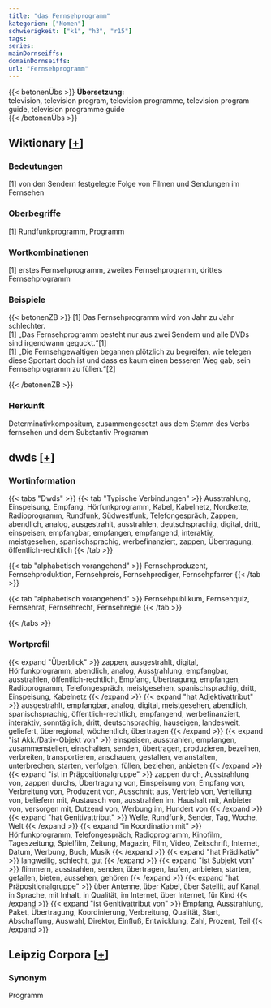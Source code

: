 ```yaml
---
title: "das Fernsehprogramm"
kategorien: ["Nomen"]
schwierigkeit: ["k1", "h3", "r15"]
tags:
series:
mainDornseiffs:
domainDornseiffs:
url: "Fernsehprogramm"
---
```


{{< betonenÜbs >}}
**Übersetzung:**  
television, television  program, television  programme, television  program guide, television  programme guide  
{{< /betonenÜbs >}}

## Wiktionary [[+](https://de.wiktionary.org/wiki/Fernsehprogramm)]

### Bedeutungen
[1] von den Sendern festgelegte Folge von Filmen und Sendungen im Fernsehen  

### Oberbegriffe
[1] Rundfunkprogramm, Programm  

### Wortkombinationen
[1] erstes Fernsehprogramm, zweites Fernsehprogramm, drittes Fernsehprogramm  

### Beispiele
{{< betonenZB >}}
[1] Das Fernsehprogramm wird von Jahr zu Jahr schlechter.  
[1] „Das Fernsehprogramm besteht nur aus zwei Sendern und alle DVDs sind irgendwann geguckt.“[1]  
[1] „Die Fernsehgewaltigen begannen plötzlich zu begreifen, wie telegen diese Sportart doch ist und dass es kaum einen besseren Weg gab, sein Fernsehprogramm zu füllen.“[2]  

{{< /betonenZB >}}
### Herkunft
Determinativkompositum, zusammengesetzt aus dem Stamm des Verbs fernsehen und dem Substantiv Programm  



## dwds [[+](https://www.dwds.de/wb/Fernsehprogramm)]

### Wortinformation
{{< tabs "Dwds" >}}
{{< tab "Typische Verbindungen" >}}
Ausstrahlung, Einspeisung, Empfang, Hörfunkprogramm, Kabel, Kabelnetz, Nordkette, Radioprogramm, Rundfunk, Südwestfunk, Telefongespräch, Zappen, abendlich, analog, ausgestrahlt, ausstrahlen, deutschsprachig, digital, dritt, einspeisen, empfangbar, empfangen, empfangend, interaktiv, meistgesehen, spanischsprachig, werbefinanziert, zappen, Übertragung, öffentlich-rechtlich
{{< /tab >}}

{{< tab "alphabetisch vorangehend" >}}
Fernsehproduzent, Fernsehproduktion, Fernsehpreis, Fernsehprediger, Fernsehpfarrer
{{< /tab >}}

{{< tab "alphabetisch vorangehend" >}}
Fernsehpublikum, Fernsehquiz, Fernsehrat, Fernsehrecht, Fernsehregie
{{< /tab >}}

{{< /tabs >}}

### Wortprofil
{{< expand "Überblick" >}} zappen, ausgestrahlt, digital, Hörfunkprogramm, abendlich, analog, Ausstrahlung, empfangbar, ausstrahlen, öffentlich-rechtlich, Empfang, Übertragung, empfangen, Radioprogramm, Telefongespräch, meistgesehen, spanischsprachig, dritt, Einspeisung, Kabelnetz {{< /expand >}}
{{< expand "hat Adjektivattribut" >}} ausgestrahlt, empfangbar, analog, digital, meistgesehen, abendlich, spanischsprachig, öffentlich-rechtlich, empfangend, werbefinanziert, interaktiv, sonntäglich, dritt, deutschsprachig, hauseigen, landesweit, geliefert, überregional, wöchentlich, übertragen {{< /expand >}}
{{< expand "ist Akk./Dativ-Objekt von" >}} einspeisen, ausstrahlen, empfangen, zusammenstellen, einschalten, senden, übertragen, produzieren, bezeihen, verbreiten, transportieren, anschauen, gestalten, veranstalten, unterbrechen, starten, verfolgen, füllen, beziehen, anbieten {{< /expand >}}
{{< expand "ist in Präpositionalgruppe" >}} zappen durch, Ausstrahlung von, zappen durchs, Übertragung von, Einspeisung von, Empfang von, Verbreitung von, Produzent von, Ausschnitt aus, Vertrieb von, Verteilung von, beliefern mit, Austausch von, ausstrahlen im, Haushalt mit, Anbieter von, versorgen mit, Dutzend von, Werbung im, Hundert von {{< /expand >}}
{{< expand "hat Genitivattribut" >}} Welle, Rundfunk, Sender, Tag, Woche, Welt {{< /expand >}}
{{< expand "in Koordination mit" >}} Hörfunkprogramm, Telefongespräch, Radioprogramm, Kinofilm, Tageszeitung, Spielfilm, Zeitung, Magazin, Film, Video, Zeitschrift, Internet, Datum, Werbung, Buch, Musik {{< /expand >}}
{{< expand "hat Prädikativ" >}} langweilig, schlecht, gut {{< /expand >}}
{{< expand "ist Subjekt von" >}} flimmern, ausstrahlen, senden, übertragen, laufen, anbieten, starten, gefallen, bieten, aussehen, gehören {{< /expand >}}
{{< expand "hat Präpositionalgruppe" >}} über Antenne, über Kabel, über Satellit, auf Kanal, in Sprache, mit Inhalt, in Qualität, im Internet, über Internet, für Kind {{< /expand >}}
{{< expand "ist Genitivattribut von" >}} Empfang, Ausstrahlung, Paket, Übertragung, Koordinierung, Verbreitung, Qualität, Start, Abschaffung, Auswahl, Direktor, Einfluß, Entwicklung, Zahl, Prozent, Teil {{< /expand >}}

## Leipzig Corpora [[+](https://corpora.uni-leipzig.de/en/res?word=Fernsehprogramm&corpusId=deu_newscrawl-public_2018)]


### Synonym
Programm


